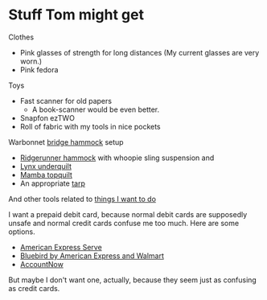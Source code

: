 Stuff Tom might get
=============================

Clothes

* Pink glasses of strength for long distances
    (My current glasses are very worn.)
* Pink fedora

Toys

* Fast scanner for old papers
  * A book-scanner would be even better.
* Snapfon ezTWO
* Roll of fabric with my tools in nice pockets

Warbonnet [bridge hammock](http://www.campinghammockreviews.com/2013/06/24/bridge-hammock-battle/) setup

* [Ridgerunner hammock](http://www.warbonnetoutdoors.com/ridgerunner-hammock/) with whoopie sling suspension and 
* [Lynx underquilt](http://www.warbonnetoutdoors.com/lynx-series-underquilts/)
* [Mamba topquilt](http://www.warbonnetoutdoors.com/mamba-topquilts/)
* An appropriate [tarp](https://store-2ieh8pn.mybigcommerce.com/tarps-101/)

And other tools related to
[things I want to do](/!/things-i-want-to-do/)

I want a prepaid debit card, because normal debit cards are supposedly
unsafe and normal credit cards confuse me too much. Here are some options.

* [American Express Serve](http://www.nerdwallet.com/prepaid/debit-cards/American-Express-Prepaid)
* [Bluebird by American Express and Walmart](http://www.bankrate.com/finance/banking/bluebird-by-american-express-walmart.aspx)
* [AccountNow](http://www.accountnow.com)

But maybe I don't want one, actually, because they seem just as confusing
as credit cards.

